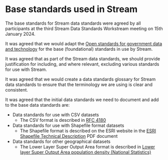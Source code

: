 # Base standards used in Stream

The base standards for Stream data standards were agreed by all participants at the third Stream Data Standards Workstream meeting on 15th January 2024.

It was agreed that we would adapt the [Open standards for government data and technology](https://www.gov.uk/government/collections/open-standards-for-government-data-and-technology) for the base (foundational) standards in use by Stream.

It was agreed that as part of the Stream data standards, we should provide justification for including, and where relevant, excluding various standards for use with Stream.

It was agreed that we would create a data standards glossary for Stream data standards to ensure that the terminology we are using is clear and consistent.

It was agreed that the initial data standards we need to document and add to the base data standards are:

* Data standards for use with CSV datasets
  * The CSV format is described in [RFC 4180](https://datatracker.ietf.org/doc/html/rfc4180)
* Data standards for use with Shapefile format datasets
  * The Shapefile format is described on the ESRI website in the [ESRI Shapefile Technical Description](https://www.esri.com/content/dam/esrisites/sitecore-archive/Files/Pdfs/library/whitepapers/pdfs/shapefile.pdf) PDF document
* Data standards for other geographical datasets
  * The Lower Layer Super Output Area format is described in [Lower layer Super Output Area population density (National Statistics)](https://www.ons.gov.uk/peoplepopulationandcommunity/populationandmigration/populationestimates/datasets/lowersuperoutputareapopulationdensity) 
 
